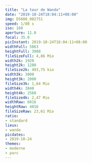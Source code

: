 ```yaml
---
title: "La tour de Wando"
date: "2019-10-24T18:04:11+08:00"
img: D5600_002751
speed: 1/80 s
iso: 160
aperture: 11.0
focal: 35.0
picInstant: 2019-10-24T18:04:11+08:00
widthFull: 5863
heightFull: 3908
fileSizeFull: 4,86 Mio
width2k: 1920
height2k: 1280
fileSize2k: 493,75 kio
width3k: 3000
height3k: 2000
fileSize3k: 1,64 Mio
width4k: 3840
height4k: 2560
fileSize4k: 2,47 Mio
widthRaw: 6016
heightRaw: 4016
fileSizeRaw: 23,61 Mio
ratio:
- standard
lieux:
- wando
picdates:
- 2019-10-24
themes:
- moderne
- parc
---
```


